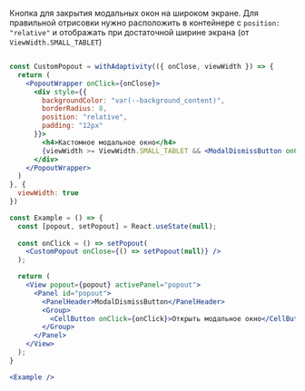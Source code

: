 Кнопка для закрытия модальных окон на широком экране.
Для правильной отрисовки нужно расположить в контейнере с `position: "relative"` и отображать при достаточной ширине экрана (от `ViewWidth.SMALL_TABLET`)

```jsx

const CustomPopout = withAdaptivity(({ onClose, viewWidth }) => {
  return (
    <PopoutWrapper onClick={onClose}>
      <div style={{
        backgroundColor: "var(--background_content)",
        borderRadius: 8,
        position: "relative",
        padding: "12px"
      }}>
        <h4>Кастомное модальное окно</h4>
        {viewWidth >= ViewWidth.SMALL_TABLET && <ModalDismissButton onClick={onClose} />}
      </div>
    </PopoutWrapper>
  )
}, {
  viewWidth: true
})

const Example = () => {
  const [popout, setPopout] = React.useState(null);
  
  const onClick = () => setPopout(
    <CustomPopout onClose={() => setPopout(null)} />
  );

  return (
    <View popout={popout} activePanel="popout">
      <Panel id="popout">
        <PanelHeader>ModalDismissButton</PanelHeader>
        <Group>
          <CellButton onClick={onClick}>Открыть модальное окно</CellButton>
        </Group>
      </Panel>
    </View>
  );
}

<Example />
```
